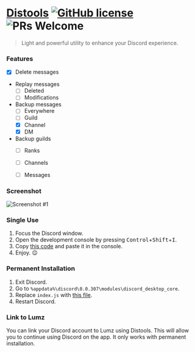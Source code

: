 # [Distools](https://distools.blastrush.net/) [![GitHub license](https://img.shields.io/badge/license-MIT-blue.svg)](https://github.com/OnceDot/distools/LICENSE) ![PRs Welcome](https://img.shields.io/badge/PRs-welcome-brightgreen.svg)

> Light and powerful utility to enhance your Discord experience.


### Features


- [X] Delete messages
- Replay messages
    - [ ] Deleted
    - [ ] Modifications
- Backup messages
    - [ ] Everywhere
    - [ ] Guild
    - [X] Channel
    - [X] DM
- Backup guilds
    - [ ] Ranks
    - [ ] Channels
    - [ ] Messages


### Screenshot

![Screenshot #1](https://i.imgur.com/vTi9LxX.png)


### Single Use

1. Focus the Discord window.
2. Open the development console by pressing <kbd>Control</kbd>+<kbd>Shift</kbd>+<kbd>I</kbd>.
3. Copy [this code](https://raw.githubusercontent.com/OnceDot/Distools/master/dist/script.js) and paste it in the console.
4. Enjoy. 😉


### Permanent Installation

1. Exit Discord.
2. Go to `%appdata%\discord\0.0.307\modules\discord_desktop_core`.
3. Replace `index.js` with [this file](https://raw.githubusercontent.com/OnceDot/Distools/master/dist/injector.js).
4. Restart Discord.


### Link to Lumz

You can link your Discord account to Lumz using Distools. This will allow you to continue using Discord on the app.
It only works with permanent installation.
